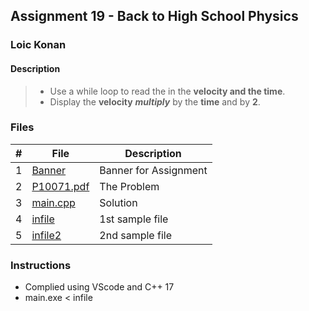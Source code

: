 ## Assignment 19 -  Back to High School Physics

### Loic Konan

#### Description

>
> - Use a while loop to read the in the **velocity and the time**.
> - Display the **velocity** _**multiply**_ by the **time** and by **2**.
>

### Files

|   #   | File                     | Description           |
| :---: | ------------------------ | --------------------- |
|   1   | [Banner](Banner)         | Banner for Assignment |
|   2   | [P10071.pdf](P10071.pdf) | The Problem           |
|   3   | [main.cpp](main.cpp)     | Solution              |
|   4   | [infile](infile)         | 1st sample file       |
|   5   | [infile2](infile2)       | 2nd sample file       |

### Instructions

- Complied using VScode and C++ 17
- main.exe < infile
